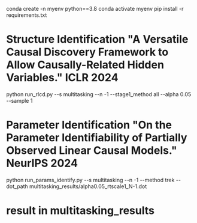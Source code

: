 conda create -n myenv python==3.8
conda activate myenv
pip install -r requirements.txt

# Structure Identification "A Versatile Causal Discovery Framework to Allow Causally-Related Hidden Variables." ICLR 2024
python run_rlcd.py --s multitasking --n -1 --stage1_method all --alpha 0.05 --sample 1

# Parameter Identification "On the Parameter Identifiability of Partially Observed Linear Causal Models." NeurIPS 2024
python run_params_identify.py --s multitasking --n -1 --method trek --dot_path multitasking_results/alpha0.05_rtscale1_N-1.dot

# result in multitasking_results
